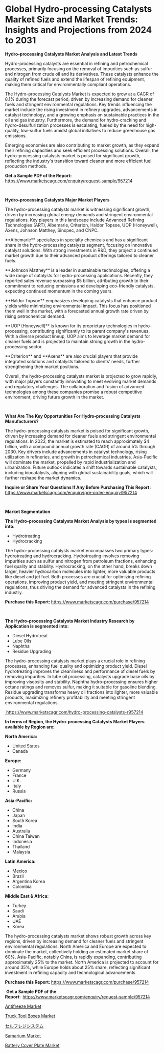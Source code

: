 <p><h1>Global Hydro-processing Catalysts Market Size and Market Trends: Insights and Projections from 2024 to 2031</h1></p><p><strong>Hydro-processing Catalysts Market Analysis and Latest Trends</strong></p>
<p><p>Hydro-processing catalysts are essential in refining and petrochemical processes, primarily focusing on the removal of impurities such as sulfur and nitrogen from crude oil and its derivatives. These catalysts enhance the quality of refined fuels and extend the lifespan of refining equipment, making them critical for environmentally compliant operations.</p><p>The Hydro-processing Catalysts Market is expected to grow at a CAGR of 8.1% during the forecast period, driven by increasing demand for cleaner fuels and stringent environmental regulations. Key trends influencing the market include the rising investment in refinery upgrades, advancements in catalyst technology, and a growing emphasis on sustainable practices in the oil and gas industry. Furthermore, the demand for hydro-cracking and hydro-desulfurization processes is escalating, fueled by the need for high-quality, low-sulfur fuels amidst global initiatives to reduce greenhouse gas emissions.</p><p>Emerging economies are also contributing to market growth, as they expand their refining capacities and seek efficient processing solutions. Overall, the hydro-processing catalysts market is poised for significant growth, reflecting the industry's transition toward cleaner and more efficient fuel production methods.</p></p>
<p><strong>Get a Sample PDF of the Report:&nbsp;</strong> <a href="https://www.marketscagr.com/enquiry/request-sample/957214">https://www.marketscagr.com/enquiry/request-sample/957214</a></p>
<p>&nbsp;</p>
<p><strong>Hydro-processing Catalysts Major Market Players</strong></p>
<p><p>The hydro-processing catalysts market is witnessing significant growth, driven by increasing global energy demands and stringent environmental regulations. Key players in this landscape include Advanced Refining Technologies (ART), Albemarle, Criterion, Haldor Topsoe, UOP (Honeywell), Axens, Johnson Matthey, Sinopec, and CNPC.</p><p>**Albemarle** specializes in specialty chemicals and has a significant share in the hydro-processing catalysts segment, focusing on innovative catalyst solutions. With strong investments in R&D, they project a continued market growth due to their advanced product offerings tailored to cleaner fuels.</p><p>**Johnson Matthey** is a leader in sustainable technologies, offering a wide range of catalysts for hydro-processing applications. Recently, they reported sales revenue surpassing $5 billion, attributing growth to their commitment to reducing emissions and developing eco-friendly catalysts, expecting continued momentum in the coming years.</p><p>**Haldor Topsoe** emphasizes developing catalysts that enhance product yields while minimizing environmental impact. This focus has positioned them well in the market, with a forecasted annual growth rate driven by rising petrochemical demand.</p><p>**UOP (Honeywell)** is known for its proprietary technologies in hydro-processing, contributing significantly to its parent company's revenues. With a diverse product lineup, UOP aims to leverage market demand for cleaner fuels and is projected to maintain strong growth in the hydro-processing sector.</p><p>**Criterion** and **Axens** are also crucial players that provide integrated solutions and catalysts tailored to clients’ needs, further strengthening their market positions. </p><p>Overall, the hydro-processing catalysts market is projected to grow rapidly, with major players constantly innovating to meet evolving market demands and regulatory challenges. The collaboration and fusion of advanced technologies among these companies promise a robust competitive environment, driving future growth in the market.</p></p>
<p>&nbsp;</p>
<p><strong>What Are The Key Opportunities For Hydro-processing Catalysts Manufacturers?</strong></p>
<p><p>The hydro-processing catalysts market is poised for significant growth, driven by increasing demand for cleaner fuels and stringent environmental regulations. In 2023, the market is estimated to reach approximately $4 billion, with a compound annual growth rate (CAGR) of around 5% through 2030. Key drivers include advancements in catalyst technology, rising utilization in refineries, and growth in petrochemical industries. Asia-Pacific will dominate the market, propelled by rapid industrialization and urbanization. Future outlook indicates a shift towards sustainable catalysts, including biocatalysts, aligning with global sustainability goals, which will further reshape the market dynamics.</p></p>
<p><strong>Inquire or Share Your Questions If Any Before Purchasing This Report:</strong> <a href="https://www.marketscagr.com/enquiry/pre-order-enquiry/957214">https://www.marketscagr.com/enquiry/pre-order-enquiry/957214</a></p>
<p>&nbsp;</p>
<p><strong>Market Segmentation</strong></p>
<p><strong>The Hydro-processing Catalysts Market Analysis by types is segmented into:</strong></p>
<p><ul><li>Hydrotreating</li><li>Hydrocracking</li></ul></p>
<p><p>The hydro-processing catalysts market encompasses two primary types: hydrotreating and hydrocracking. Hydrotreating involves removing impurities such as sulfur and nitrogen from petroleum fractions, enhancing fuel quality and stability. Hydrocracking, on the other hand, breaks down larger, heavier hydrocarbon molecules into lighter, more valuable products like diesel and jet fuel. Both processes are crucial for optimizing refining operations, improving product yield, and meeting stringent environmental regulations, thus driving the demand for advanced catalysts in the refining industry.</p></p>
<p><strong>Purchase this Report:&nbsp;</strong><a href="https://www.marketscagr.com/purchase/957214">https://www.marketscagr.com/purchase/957214</a></p>
<p>&nbsp;</p>
<p><strong>The Hydro-processing Catalysts Market Industry Research by Application is segmented into:</strong></p>
<p><ul><li>Diesel Hydrotreat</li><li>Lube Oils</li><li>Naphtha</li><li>Residue Upgrading</li></ul></p>
<p><p>The hydro-processing catalysts market plays a crucial role in refining processes, enhancing fuel quality and optimizing product yield. Diesel hydrotreating improves the cleanliness and performance of diesel fuels by removing impurities. In lube oil processing, catalysts upgrade base oils by improving viscosity and stability. Naphtha hydro-processing ensures higher octane ratings and removes sulfur, making it suitable for gasoline blending. Residue upgrading transforms heavy oil fractions into lighter, more valuable products, maximizing refinery profitability and meeting stringent environmental regulations.</p></p>
<p><a href="https://www.marketscagr.com/hydro-processing-catalysts-r957214">&nbsp;https://www.marketscagr.com/hydro-processing-catalysts-r957214</a></p>
<p><strong>In terms of Region, the Hydro-processing Catalysts Market Players available by Region are:</strong></p>
<p>
    <p> <strong> North America: </strong>
        <ul>
            <li>United States</li>
            <li>Canada</li>
        </ul>
        </p> 
    <p> <strong> Europe: </strong>
        <ul>
            <li>Germany</li>
            <li>France</li>
            <li>U.K.</li>
            <li>Italy</li>
            <li>Russia</li>
        </ul>
        </p> 
    <p> <strong> Asia-Pacific: </strong>
        <ul>
            <li>China</li>
            <li>Japan</li>
            <li>South Korea</li>
            <li>India</li>
            <li>Australia</li>
            <li>China Taiwan</li>
            <li>Indonesia</li>
            <li>Thailand</li>
            <li>Malaysia</li>
        </ul>
        </p> 
    <p> <strong> Latin America: </strong>
        <ul>
            <li>Mexico</li>
            <li>Brazil</li>
            <li>Argentina Korea</li>
            <li>Colombia</li>
        </ul>
        </p> 
    <p> <strong> Middle East & Africa: </strong>
        <ul>
            <li>Turkey</li>
            <li>Saudi</li>
            <li>Arabia</li>
            <li>UAE</li>
            <li>Korea</li>
        </ul>
    </p>
    </p>
<p><p>The hydro-processing catalysts market shows robust growth across key regions, driven by increasing demand for cleaner fuels and stringent environmental regulations. North America and Europe are expected to dominate the market, collectively holding an estimated market share of 60%. Asia-Pacific, notably China, is rapidly expanding, contributing approximately 25% to the market. North America is projected to account for around 35%, while Europe holds about 25% share, reflecting significant investment in refining capacity and technological advancements.</p></p>
<p><strong>Purchase this Report: </strong><a href="https://www.marketscagr.com/purchase/957214">https://www.marketscagr.com/purchase/957214</a></p>
<p>&nbsp;<strong>Get a Sample PDF of the Report:&nbsp;&nbsp;</strong><a href="https://www.marketscagr.com/enquiry/request-sample/957214">https://www.marketscagr.com/enquiry/request-sample/957214</a></p>
<p><strong></strong></p>
<p><p><a href="https://issuu.com/reportprime-2/docs/antifreeze-market-size-2030.pptx_48b2d3ff2312a7">Antifreeze Market</a></p><p><a href="https://www.linkedin.com/pulse/global-truck-tool-boxes-market-analysis-key-trends-future-mfdff?trackingId=gTrnqluYQv6%2Byw8orXcZZA%3D%3D">Truck Tool Boxes Market</a></p><p><a href="https://medium.com/@manuelmann1976/self-checkout-systems-market-%E3%81%AF-%E3%82%B3%E3%82%B9%E3%83%88%E7%AE%A1%E7%90%86%E3%81%A8%E5%8A%B9%E7%8E%87%E5%90%91%E4%B8%8A%E3%82%92%E5%84%AA%E5%85%88%E3%81%97%E3%81%BE%E3%81%99-%E3%81%95%E3%82%89%E3%81%AB-%E5%A0%B1%E5%91%8A%E6%9B%B8%E3%81%AF%E5%B8%82%E5%A0%B4%E3%81%AE%E9%9C%80%E8%A6%81%E9%9D%A2%E3%81%A8%E4%BE%9B%E7%B5%A6%E9%9D%A2%E3%81%AE%E4%B8%A1%E6%96%B9%E3%82%92%E3%82%AB%E3%83%90%E3%83%BC%E3%81%97%E3%81%A6%E3%81%84%E3%81%BE%E3%81%99-self-checkout-420f817b57ad">セルフレジシステム</a></p><p><a href="https://issuu.com/reportprime-2/docs/samarium-market-size-2030.pptx_c4bb8edbb62d4b">Samarium Market</a></p><p><a href="https://medium.com/@stephaniewynterk145/the-battery-cover-plate-market-is-experiencing-higher-than-anticipated-demand-compared-to-8b7fcfd68e76">Battery Cover Plate Market</a></p></p>
